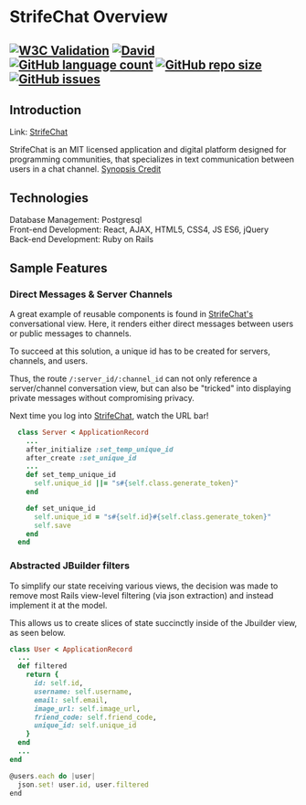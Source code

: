 # StrifeChat Overview
[![W3C Validation](https://img.shields.io/w3c-validation/html?style=for-the-badge&targetUrl=https%3A%2F%2Fstrifechat.herokuapp.com%2F)](https://validator.nu/?doc=https%3A%2F%2Fstrifechat.herokuapp.com%2F) [![David](https://img.shields.io/david/jessewarren-aa/strifechat?style=for-the-badge)](https://github.com/jessewarren-aa/strifechat/network/dependencies) [![GitHub language count](https://img.shields.io/github/languages/count/jessewarren-aa/strifechat?style=for-the-badge)](https://github.com/jessewarren-aa/strifechat/search?l=Ruby) [![GitHub repo size](https://img.shields.io/github/repo-size/jessewarren-aa/strifechat?style=for-the-badge)](https://github.com/jessewarren-aa/strifechat) [![GitHub issues](https://img.shields.io/github/issues/jessewarren-aa/strifechat?style=for-the-badge)](https://github.com/jessewarren-aa/strifechat/issues)
---
## Introduction
Link: [StrifeChat](https://strifechat.herokuapp.com/)  
  
StrifeChat is an MIT licensed application and digital platform designed for programming communities, that specializes in text communication between users in a chat channel. [Synopsis Credit](https://en.wikipedia.org/wiki/Discord_(software))

## Technologies
Database Management: Postgresql  
Front-end Development: React, AJAX, HTML5, CSS4, JS ES6, jQuery  
Back-end Development: Ruby on Rails  

## Sample Features
### Direct Messages & Server Channels

A great example of reusable components is found in [StrifeChat's](https://strifechat.herokuapp.com/) conversational view. Here, it renders either direct messages between users or public messages to channels. 
  
To succeed at this solution, a unique id has to be created for servers, channels, and users.  
  
Thus, the route `/:server_id/:channel_id` can not only reference a server/channel conversation view, but can also be "tricked" into displaying private messages without compromising privacy.  
  
Next time you log into [StrifeChat](https://strifechat.herokuapp.com/), watch the URL bar!

```ruby
  class Server < ApplicationRecord
    ...
    after_initialize :set_temp_unique_id
    after_create :set_unique_id 
    ...
    def set_temp_unique_id
      self.unique_id ||= "s#{self.class.generate_token}"
    end

    def set_unique_id
      self.unique_id = "s#{self.id}#{self.class.generate_token}"
      self.save
    end
  end
```

### Abstracted JBuilder filters 

To simplify our state receiving various views, the decision was made to remove most Rails view-level filtering (via json extraction) and instead implement it at the model.  
  
This allows us to create slices of state succinctly inside of the Jbuilder view, as seen below.

```ruby
class User < ApplicationRecord
  ...
  def filtered
    return {
      id: self.id,
      username: self.username,
      email: self.email,
      image_url: self.image_url,
      friend_code: self.friend_code,
      unique_id: self.unique_id
    }
  end
  ...
end
```
  
```javascript
@users.each do |user|
  json.set! user.id, user.filtered
end
```